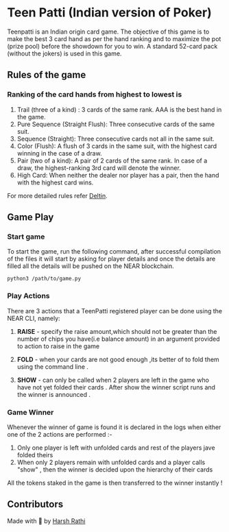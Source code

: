 # Teen Patti (Indian version of Poker)
Teenpatti is an Indian origin card game. The objective of this game is to make the best 3 card hand as per the hand ranking and to maximize the pot (prize pool) before the showdown for you to win. A standard 52-card pack (without the jokers) is used in this game.

## Rules of the game

### Ranking of the card hands from highest to lowest is

1) Trail (three of a kind) : 3 cards of the same rank. AAA is the best hand in the game.
2) Pure Sequence (Straight Flush): Three consecutive cards of the same suit.
3) Sequence (Straight): Three consecutive cards not all in the same suit.
4) Color (Flush): A flush of 3 cards in the same suit, with the highest card winning in the case of a draw.
5) Pair (two of a kind): A pair of 2 cards of the same rank. In case of a draw, the highest-ranking 3rd card will denote the winner.
6) High Card: When neither the dealer nor player has a pair, then the hand with the highest card wins.

For more detailed rules refer [Deltin](https://www.deltin.com/games/indian-flush-teen-patti#:~:text=In%20this%20game%2C%20the%20dealer,best%20hand%20wins%20the%20round.). 

## Game Play

### Start game
To start the game, run the following command, after successful compilation of the files it will start by asking for player details and once the details are filled all the details will be pushed on the NEAR blockchain. 
```
python3 /path/to/game.py 
```


### Play Actions

There are 3 actions that a TeenPatti registered player can be done using the NEAR CLI, namely:
1) **RAISE** - specify the raise amount,which should not be greater than the number of chips you have(i.e balance amount) in an argument provided to action to raise in the game 

 
2) **FOLD** - when your cards are not good enough ,its better of to fold them using the command line .


 
3) **SHOW** - can only be called when 2 players are left in the game who have not yet folded their cards . After show the winner script runs and the winner is           announced . 

 ### Game Winner
 Whenever the winner of game is found it is declared in the logs when either one of the 2 actions are performed :- 
 1. Only one player is left with unfolded cards and rest of the players jave folded theirs 
 2. When only 2 players remain with unfolded cards and a player calls "show" , then the winner is decided upon the hierarchy of their cards 

All the tokens staked in the game is then transferred to the winner instantly !

## Contributors
Made with 💖 by [Harsh Rathi](https://github.com/harshRathi2511)
